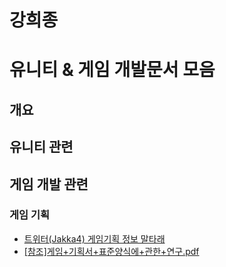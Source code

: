 # 강희종

# 유니티 & 게임 개발문서 모음
## 개요

## 유니티 관련

## 게임 개발 관련
### 게임 기획
  - [트위터(Jakka4) 게임기획 정보 말타래](https://twitter.com/Jakka4/status/1182975111638372354)
  - [[참조]게임+기획서+표준양식에+관한+연구.pdf](./files/devkang/[참조]게임+기획서+표준양식에+관한+연구.pdf)